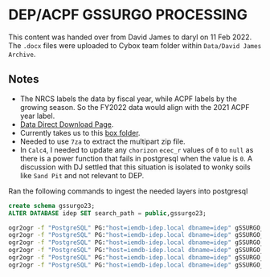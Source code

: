 # DEP/ACPF GSSURGO PROCESSING

This content was handed over from David James to daryl on 11 Feb 2022.  The
`.docx` files were uploaded to Cybox team folder within `Data/David James Archive`.

## Notes

- The NRCS labels the data by fiscal year, while ACPF labels by the growing season.
So the FY2022 data would align with the 2021 ACPF year label.
- [Data Direct Download Page](https://gdg.sc.egov.usda.gov/GDGHome_DirectDownLoad.aspx).
- Currently takes us to this [box folder](https://nrcs.app.box.com/v/soils).
- Needed to use `7za` to extract the multipart zip file.
- In `Calc4`, I needed to update any `chorizon` `ecec_r` values of `0` to `null`
as there is a power function that fails in postgresql when the value is `0`. A
discussion with DJ settled that this situation is isolated to wonky soils like
`Sand Pit` and not relevant to DEP.

Ran the following commands to ingest the needed layers into postgresql

```sql
create schema gssurgo23;
ALTER DATABASE idep SET search_path = public,gssurgo23;
```

```bash
ogr2ogr -f "PostgreSQL" PG:"host=iemdb-idep.local dbname=idep" gSSURGO_CONUS_202210.gdb -nln gssurgo23.component component -progress
ogr2ogr -f "PostgreSQL" PG:"host=iemdb-idep.local dbname=idep" gSSURGO_CONUS_202210.gdb -nln gssurgo23.mapunit mapunit -progress
ogr2ogr -f "PostgreSQL" PG:"host=iemdb-idep.local dbname=idep" gSSURGO_CONUS_202210.gdb -nln gssurgo23.chorizon chorizon -progress
ogr2ogr -f "PostgreSQL" PG:"host=iemdb-idep.local dbname=idep" gSSURGO_CONUS_202210.gdb -nln gssurgo23.chfrags chfrags -progress
ogr2ogr -f "PostgreSQL" PG:"host=iemdb-idep.local dbname=idep" gSSURGO_CONUS_202210.gdb -nln gssurgo23.chtexture  chtexture  -progress
ogr2ogr -f "PostgreSQL" PG:"host=iemdb-idep.local dbname=idep" gSSURGO_CONUS_202210.gdb -nln gssurgo23.chtexturegrp  chtexturegrp  -progress
```
